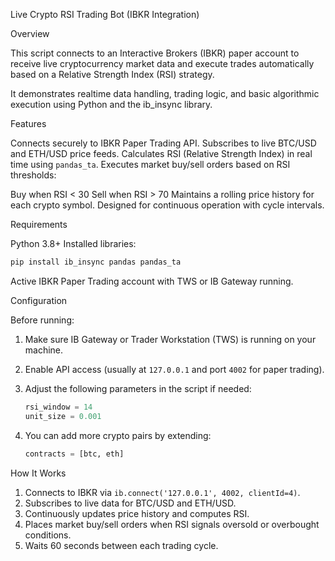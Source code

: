 


 Live Crypto RSI Trading Bot (IBKR Integration)

 Overview

This script connects to an Interactive Brokers (IBKR) paper account to receive live cryptocurrency market data and execute trades automatically based on a Relative Strength Index (RSI) strategy.

It demonstrates realtime data handling, trading logic, and basic algorithmic execution using Python and the ib_insync library.



 Features

 Connects securely to IBKR Paper Trading API.
 Subscribes to live BTC/USD and ETH/USD price feeds.
 Calculates RSI (Relative Strength Index) in real time using `pandas_ta`.
 Executes market buy/sell orders based on RSI thresholds:

   Buy when RSI < 30
   Sell when RSI > 70
 Maintains a rolling price history for each crypto symbol.
 Designed for continuous operation with cycle intervals.



 Requirements

 Python 3.8+
 Installed libraries:

  ```bash
  pip install ib_insync pandas pandas_ta
  ```
 Active IBKR Paper Trading account with TWS or IB Gateway running.



 Configuration

Before running:

1. Make sure IB Gateway or Trader Workstation (TWS) is running on your machine.
2. Enable API access (usually at `127.0.0.1` and port `4002` for paper trading).
3. Adjust the following parameters in the script if needed:

   ```python
   rsi_window = 14
   unit_size = 0.001
   ```
4. You can add more crypto pairs by extending:

   ```python
   contracts = [btc, eth]
   ```



 How It Works

1. Connects to IBKR via `ib.connect('127.0.0.1', 4002, clientId=4)`.
2. Subscribes to live data for BTC/USD and ETH/USD.
3. Continuously updates price history and computes RSI.
4. Places market buy/sell orders when RSI signals oversold or overbought conditions.
5. Waits 60 seconds between each trading cycle.






